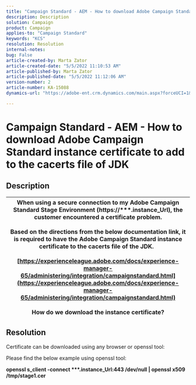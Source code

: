 ```yaml
---
title: "Campaign Standard - AEM - How to download Adobe Campaign Standard instance certificate to add to the cacerts file of JDK"
description: Description
solution: Campaign
product: Campaign
applies-to: "Campaign Standard"
keywords: "KCS"
resolution: Resolution
internal-notes: 
bug: False
article-created-by: Marta Zator
article-created-date: "5/5/2022 11:10:53 AM"
article-published-by: Marta Zator
article-published-date: "5/5/2022 11:12:06 AM"
version-number: 2
article-number: KA-15088
dynamics-url: "https://adobe-ent.crm.dynamics.com/main.aspx?forceUCI=1&pagetype=entityrecord&etn=knowledgearticle&id=16f10f06-64cc-ec11-a7b5-6045bd00dbbc"

---
```

# Campaign Standard - AEM - How to download Adobe Campaign Standard instance certificate to add to the cacerts file of JDK

## Description



| When using a secure connection to my Adobe Campaign Standard Stage Environment (<b>https://\*\*\*.instance_Url</b>), the customer encountered a certificate problem.<br><br>  Based on the directions from the below documentation link,​ it is required to have the Adobe Campaign Standard instance certificate to the cacerts file of the JDK.  <br><br>[https://experienceleague.adobe.com/docs/experience-manager-65/administering/integration/campaignstandard.html](https://experienceleague.adobe.com/docs/experience-manager-65/administering/integration/campaignstandard.html)<br><br>  How do we download the instance certificate? |
| --- |



## Resolution


Certificate can be downloaded using any browser or openssl tool:

 Please find the below example using openssl tool:

<b>openssl s_client -connect \*\*\*.instance_Url:443  /dev/null | openssl x509  /tmp/stage1.cer</b>
